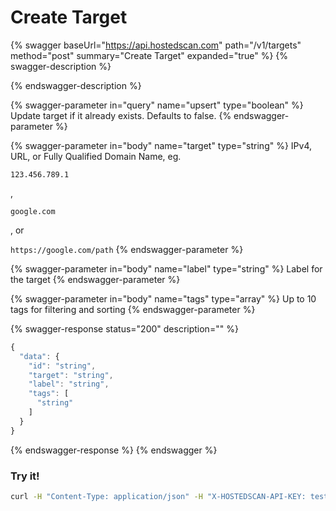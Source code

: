 # Create Target

{% swagger baseUrl="https://api.hostedscan.com" path="/v1/targets" method="post" summary="Create Target" expanded="true" %}
{% swagger-description %}
 
{% endswagger-description %}

{% swagger-parameter in="query" name="upsert" type="boolean" %}
Update target if it already exists. Defaults to false.
{% endswagger-parameter %}

{% swagger-parameter in="body" name="target" type="string" %}
IPv4, URL, or Fully Qualified Domain Name, eg. 

`123.456.789.1`

, 

`google.com`

, or 

`https://google.com/path`
{% endswagger-parameter %}

{% swagger-parameter in="body" name="label" type="string" %}
Label for the target
{% endswagger-parameter %}

{% swagger-parameter in="body" name="tags" type="array" %}
Up to 10 tags for filtering and sorting
{% endswagger-parameter %}

{% swagger-response status="200" description="" %}
```javascript
{
  "data": {
    "id": "string",
    "target": "string",
    "label": "string",
    "tags": [
      "string"
    ]
  }
}
```
{% endswagger-response %}
{% endswagger %}

### Try it!

```bash
curl -H "Content-Type: application/json" -H "X-HOSTEDSCAN-API-KEY: test-data-key" --request POST --data '{"target":"test.com", "tags":["api-test"]}' https://api.hostedscan.com/v1/targets
```
